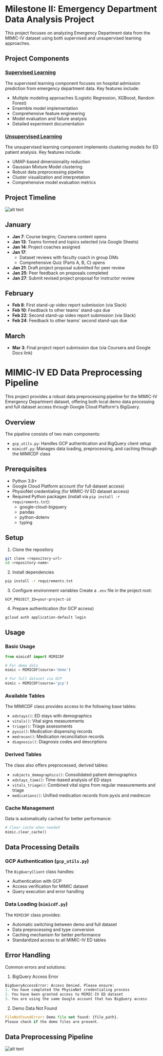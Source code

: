 # Milestone II: Emergency Department Data Analysis Project

This project focuses on analyzing Emergency Department data from the MIMIC-IV dataset using both supervised and unsupervised learning approaches.

## Project Components

### [Supervised Learning](./supervised/Readme.md)
The supervised learning component focuses on hospital admission prediction from emergency department data. Key features include:
- Multiple modeling approaches (Logistic Regression, XGBoost, Random Forest)
- Ensemble model implementation
- Comprehensive feature engineering
- Model evaluation and failure analysis
- Detailed experiment documentation

### [Unsupervised Learning](./unsupervised/README.md)
The unsupervised learning component implements clustering models for ED patient analysis. Key features include:
- UMAP-based dimensionality reduction
- Gaussian Mixture Model clustering
- Robust data preprocessing pipeline
- Cluster visualization and interpretation
- Comprehensive model evaluation metrics

## Project Timeline

![alt text](image.png)

## January

- **Jan 7**: Course begins; Coursera content opens
- **Jan 13**: Teams formed and topics selected (via Google Sheets)
- **Jan 14**: Project coaches assigned
- **Jan 17**:
  - Dataset reviews with faculty coach in group DMs
  - Comprehensive Quiz (Parts A, B, C) opens
- **Jan 21**: Draft project proposal submitted for peer review
- **Jan 25**: Peer feedback on proposals completed
- **Jan 27**: Submit revised project proposal for instructor review

## February

- **Feb 8**: First stand-up video report submission (via Slack)
- **Feb 10**: Feedback to other teams' stand-ups due
- **Feb 22**: Second stand-up video report submission (via Slack)
- **Feb 24**: Feedback to other teams' second stand-ups due

## March

- **Mar 3**: Final project report submission due (via Coursera and Google Docs link)


# MIMIC-IV ED Data Preprocessing Pipeline

This project provides a robust data preprocessing pipeline for the MIMIC-IV Emergency Department dataset, offering both local demo data processing and full dataset access through Google Cloud Platform's BigQuery.

## Overview

The pipeline consists of two main components:
- `gcp_utils.py`: Handles GCP authentication and BigQuery client setup
- `mimicdf.py`: Manages data loading, preprocessing, and caching through the MIMICDF class

## Prerequisites

- Python 3.8+
- Google Cloud Platform account (for full dataset access)
- PhysioNet credentialing (for MIMIC-IV ED dataset access)
- Required Python packages (install via `pip install -r requirements.txt`):
  - google-cloud-bigquery
  - pandas
  - python-dotenv
  - typing

## Setup

1. Clone the repository
```bash
git clone <repository-url>
cd <repository-name>
```

2. Install dependencies
```bash
pip install -r requirements.txt
```

3. Configure environment variables
Create a `.env` file in the project root:
```env
GCP_PROJECT_ID=your-project-id
```

4. Prepare authentication (for GCP access)
```bash
gcloud auth application-default login
```

## Usage

### Basic Usage

```python
from mimicdf import MIMICDF

# For demo data
mimic = MIMICDF(source='demo')

# For full dataset via GCP
mimic = MIMICDF(source='gcp')
```

### Available Tables

The MIMICDF class provides access to the following base tables:
- `edstays()`: ED stays with demographics
- `vitals()`: Vital signs measurements
- `triage()`: Triage assessments
- `pyxis()`: Medication dispensing records
- `medrecon()`: Medication reconciliation records
- `diagnosis()`: Diagnosis codes and descriptions

### Derived Tables

The class also offers preprocessed, derived tables:
- `subjects_demographics()`: Consolidated patient demographics
- `edstays_time()`: Time-based analysis of ED stays
- `vitals_triage()`: Combined vital signs from regular measurements and triage
- `medications()`: Unified medication records from pyxis and medrecon

### Cache Management

Data is automatically cached for better performance:
```python
# Clear cache when needed
mimic.clear_cache()
```

## Data Processing Details

### GCP Authentication (`gcp_utils.py`)

The `BigQueryClient` class handles:
- Authentication with GCP
- Access verification for MIMIC dataset
- Query execution and error handling

### Data Loading (`mimicdf.py`)

The `MIMICDF` class provides:
- Automatic switching between demo and full dataset
- Data preprocessing and type conversion
- Caching mechanism for better performance
- Standardized access to all MIMIC-IV ED tables

## Error Handling

Common errors and solutions:

1. BigQuery Access Error
```python
BigQueryAccessError: Access Denied. Please ensure:
1. You have completed the PhysioNet credentialing process
2. You have been granted access to MIMIC-IV ED dataset
3. You are using the same Google account that has BigQuery access
```

2. Demo Data Not Found
```python
FileNotFoundError: Demo file not found: {file_path}. 
Please check if the demo files are present.
```
## Data Preprocessing Pipeline

![alt text](data_preprocessing_pipeline.png)